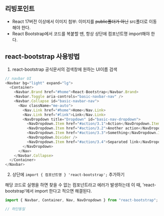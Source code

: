## 리빙포인트

- React 17버전 이상에서 이미지 첨부: 이미지를 ~~public폴더가 아닌~~ src폴더로 이동해야 한다.
- React Bootstrap에서 코드를 복붙할 땐, 항상  상단에 컴포넌트명 import해야 한다.

## react-bootstrap 사용방법

1. react-bootstrap 공식문서의 검색창에 원하는 UI이름 검색

```javascript
// navbar UI
<Navbar bg="light" expand="lg">
  <Container>
    <Navbar.Brand href="#home">React-Bootstrap</Navbar.Brand>
    <Navbar.Toggle aria-controls="basic-navbar-nav" />
    <Navbar.Collapse id="basic-navbar-nav">
      <Nav className="me-auto">
        <Nav.Link href="#home">Home</Nav.Link>
        <Nav.Link href="#link">Link</Nav.Link>
        <NavDropdown title="Dropdown" id="basic-nav-dropdown">
          <NavDropdown.Item href="#action/3.1">Action</NavDropdown.Item>
          <NavDropdown.Item href="#action/3.2">Another action</NavDropdown.Item>
          <NavDropdown.Item href="#action/3.3">Something</NavDropdown.Item>
          <NavDropdown.Divider />
          <NavDropdown.Item href="#action/3.4">Separated link</NavDropdown.Item>
        </NavDropdown>
      </Nav>
    </Navbar.Collapse>
  </Container>
</Navbar>
```

2. 상단에 `import { 컴포넌트명 } 'react-bootstrap';` 추가하기

해당 코드로 실행을 하면 찾을 수 없는 컴포넌트라고 에러가 발생하는데
이 때, 'react-bootstrap'에서 import 한다고 적으면 해결된다.

```javascript
import { Navbar, Container, Nav, NavDropdown } from "react-bootstrap";

// 하단동일
```




